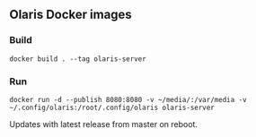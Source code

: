 ## Olaris Docker images


### Build

`docker build . --tag olaris-server`


### Run

`docker run -d --publish 8080:8080 -v ~/media/:/var/media -v ~/.config/olaris:/root/.config/olaris olaris-server`

Updates with latest release from master on reboot.
